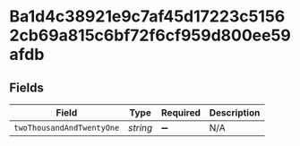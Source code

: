 # Ba1d4c38921e9c7af45d17223c51562cb69a815c6bf72f6cf959d800ee59afdb


## Fields

| Field                     | Type                      | Required                  | Description               |
| ------------------------- | ------------------------- | ------------------------- | ------------------------- |
| `twoThousandAndTwentyOne` | *string*                  | :heavy_minus_sign:        | N/A                       |